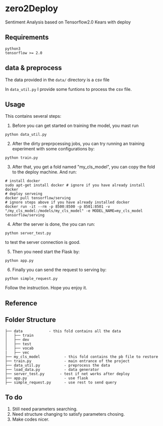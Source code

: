 # zero2Deploy
Sentiment Analysis based on Tensorflow2.0 Kears with deploy

## Requirements
```
python3
tensorflow >= 2.0
```

## data & preprocess
The data provided in the `data/` directory is a csv file

In `data_util.py` I provide some funtions to process the csv file.

## Usage
This contains several steps:
1. Before you can get started on training the model, you mast run
```
python data_util.py
```

2. After the dirty preprpcessing jobs, you can try running an training experiment with some configurations by:
```
python train.py
```

3. After that, you get a fold named "my_cls_model", you can copy the fold to the deploy machine.  And run:
```
# install docker
sudo apt-get install docker # ignore if you have already install docker
# deploy serveing 
docker pull tensorflow/serving
# ignore steps above if you have already installed docker
docker run -it --rm -p 8500:8500 -p 8501:8501 -v "/my_cls_model:/models/my_cls_model" -e MODEL_NAME=my_cls_model tensorflow/serving
```

4. After the server is done, the you can run:
```
python server_test.py
```
to test the server connection is good.

5. Then you need start the Flask by:
```
python app.py
```
6. Finally you can send the request to serving by:
```
python simple_request.py
```

Follow the instruction. Hope you enjoy it.

## Reference 


## Folder Structure
```
├── data            - this fold contains all the data
│   ├── train
│   ├── dev
│   ├── test
│   ├── vocab
|   ├── vec
├── my_cls_model           - this fold contains the pb file to restore
├── train.py               - main entrance of the project
├── data_util.py           - preprocess the data
├── load_data.py           - data generator
├── server_test.py       - test if net works after deploy 
├── app.py                 - use flask  
├── simple_request.py      - use rest to send query
```

## To do
1. Still need parameters searching.
2. Need structure changing to satisfy parameters chosing.
3. Make codes nicer.
